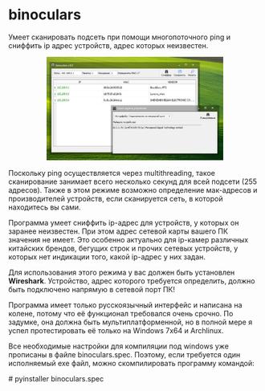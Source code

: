 # binoculars 
<p>Умеет сканировать подсеть при помощи многопоточного ping и сниффить ip адрес устройств, адрес которых неизвестен.</p>
<p align="center"><img  src="https://github.com/botuhok/binoculars/raw/main/screenshot.jpg" width="70%"></p>
<p>Поскольку ping осуществляется через multithreading, такое сканирование занимает всего несколько секунд для всей подсети (255 адресов). Также в этом режиме возможно определение мак-адресов и производителей устройств, если сканируется сеть, в которой находитесь вы сами.</p>
<p>Программа умеет сниффить ip-адрес для устройств, у которых он заранее неизвестен. При этом адрес сетевой карты вашего ПК значения не имеет. Это особенно актуально для ip-камер различных китайских брендов, бегущих строк и прочих сетевых устройств, у которых нет индикации того, какой ip-адрес у них задан.</p>
<p>Для использования этого режима у вас должен быть установлен <b>Wireshark</b>. Устройство, адрес которого требуется определить, должно быть подключено напрямую в сетевой порт ПК!</p>
<p>Программа имеет только русскоязычный интерфейс и написана на колене, потому что её функционал требовался очень срочно. По задумке, она должна быть мультиплатформенной, но в полной мере я успел протестировать её только на Windows 7x64 и Archlinux.</p>
<p>Все необходимые настройки для компиляции под windows уже прописаны в файле binoculars.spec. Поэтому, если требуется один исполняемый exe файл, можно скомпилировать программу командой:</p>
# pyinstaller binoculars.spec

